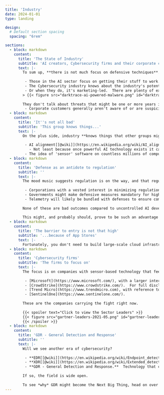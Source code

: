```yaml
---
title: 'Industry'
date: 2024-01-01
type: landing

design:
  # Default section spacing
  spacing: "6rem"

sections:
  - block: markdown
    content:
      title: 'The State of Industry'
      subtitle: 'AI creators, Cybersecurity firms and their corporate customers'
      text: |-
        To sum up, **there is not much focus on defensive techniques**.
        
         - Those in the AI sector focus on getting their stuff to work.  [AI alignment](https://en.wikipedia.org/wiki/AI_alignment) is their principal approach to preventing problems.
         - The Cybersecurity industry knows about the industry's potential to control powerful AI but rarely pursues or talks about it.
         - Or when they do, it's marketing-led.  There are plenty of examples if you search for [AI-powered malware](https://www.google.com/search?q=AI-powered+malware).
        > {{< figure src="darktrace-ai-powered-malware.png" id="darktrace-ai-powered-malware" >}}
        
        They don't talk about threats that might be one or more years in the future, as it's not good marketing and might harm their credibility for no or little gain.
         - Corporate customers generally aren't aware of or are suspicious of the marketing.
  - block: markdown
    content:
      title: 'It''s not all bad'
      subtitle: 'This group knows things...'
      text: |-
        On the plus side, industry **knows things that other groups might not**.
        
         - AI alignment[[@wiki]](https://en.wikipedia.org/wiki/AI_alignment) - controlling AI by giving it a benevolent set of goals - is neither easy nor great at its job.
           - Not least because once powerful AI technology exists it can just be repurposed with a more dangerous set of goals.
         - The idea of 'sensor' software on countless millions of computers, sending a second-by-second account of what that computer is doing, for complex problem-spotting analysis and response in the cloud.  It might sound far-fetched and unachievable, but it already happens every day.
  - block: markdown
    content:
      title: 'Defense as an antidote to regulation'
      subtitle: ''
      text: |-
        The mood music suggests regulation is on the way, and that regulation is likely to arrive long before the AI capability it's intended to regulate.  So several things might happen:
        
         - Corporations with a vested interest in minimizing regulation might propose defensive measures as an alternative.  These would likely be provided, at least in part, by one or more external agents, which themselves are regulated.
         - Governments might make defensive measures mandatory for high-capability AI projects.
         - Telemetry will likely be bundled with defenses to ensure compliance and give advance warning of risk.
        
        None of these are bad outcomes compared to uncontrolled AI development, or regulation that slows AI progress in some jurisdictions, only to allow less cautious operators to get ahead.
        
        This might, and probably should, prove to be such an advantage for the major players in AI that it leads them to fund or create defensive projects themselves.
  - block: markdown
    content:
      title: 'The barrier to entry is not that high'
      subtitle: '...because of App Stores'
      text: |-
        Fortunately, you don't need to build large-scale cloud infrastructure and manage millions of installed sensors yourself, because the people that do have App Stores.  [Here's one](https://www.sentinelone.com/partners/singularity-marketplace/), [and another](https://store.crowdstrike.com/).  Put simply, you can build your own app to consume the event streams from these platforms and make its own judgments about whether the activity is good or bad.  Now, this would be a mere shadow of the system you'd need to manage superintelligent AI, but current AI is also a mere shadow of superintelligent AI.  All an app has to do is prove viability and provide some value to gain a foothold.  Its capability can then be extended as required.
  - block: markdown
    content:
      title: 'Cybersecurity firms'
      subtitle: 'The firms to focus on'
      text: |-
        The focus is on companies with sensor-based technology that feeds data into a larger Cloud ecosystem.
        
         - [Microsoft](https://www.microsoft.com/), with a larger interest in Cybersecurity [than you might think](https://www.microsoft.com/en-us/cybersecurity).
         - [CrowdStrike](https://www.crowdstrike.com/).  For full disclosure - the author's employer.  I don't speak for them, but I do get the insider's viewpoint.
         - [Trend Micro](https://www.trendmicro.com), with reference to their [endpoint sensor](https://www.trendmicro.com/en_hk/business/products/user-protection/sps/endpoint/endpoint-sensor.html).
         - [SentinelOne](https://www.sentinelone.com/).
         
        These are the companies carrying the fight right now.
        
        {{< spoiler text="Click to view the Sector Leaders" >}}
        {{< figure src="gartner-leaders-2021-05.png" id="gartner-leaders-2021-05" >}}
        {{< /spoiler >}}
  - block: markdown
    content:
      title: 'GDR - General Detection and Response'
      subtitle: ''
      text: |-
        Will we see another era of cybersecurity?
        
         - **EDR[[@wiki]](https://en.wikipedia.org/wiki/Endpoint_detection_and_response) - Endpoint Detection and Response** (2013).  Technology that continually monitors an "endpoint" (for example a laptop, mobile phone, IoT device) to mitigate threats.
         - **XDR[[@wiki]](https://en.wikipedia.org/wiki/Extended_detection_and_response) - Extended Detection and Response** (2018). Technology that continually collects and correlates data across various network points such as servers, email, cloud workloads, and endpoints to mitigate threats.
         - **GDR - General Detection and Response.**  Technology that continually collects and correlates data from all relevant sources to mitigate threats from Artificial General Intelligence.
        
        If so, the field is wide open.
        
        To see *why* GDR might become the Next Big Thing, head on over to the [Defensive Argument](/defensive) page.
---
```

